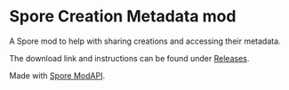 # Spore Creation Metadata mod
A Spore mod to help with sharing creations and accessing their metadata.

The download link and instructions can be found under [Releases](https://github.com/Kade-N/Spore-Creation-Metadata/releases/latest).

Made with [Spore ModAPI](https://emd4600.github.io/Spore-ModAPI/).

